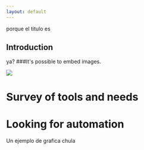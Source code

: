 ```yaml
---
layout: default
---
```


porque el titulo es

## Introduction
ya?
###It's possible to embed images.

![](https://cdn.shopify.com/s/files/1/0051/4802/products/mona-1_large.jpg?v=1511308586)

# Survey of tools and needs

# Looking for automation
Un ejemplo de grafica chula
<object width="600" height="900" data="yup.html"></object>
